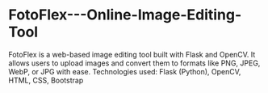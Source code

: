 # FotoFlex---Online-Image-Editing-Tool
FotoFlex is a web-based image editing tool built with Flask and OpenCV. It allows users to upload images and convert them to formats like PNG, JPEG, WebP, or JPG with ease.  Technologies used: Flask (Python), OpenCV, HTML, CSS, Bootstrap
